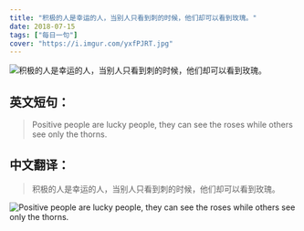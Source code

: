 ```yaml
---
title: "积极的人是幸运的人，当别人只看到刺的时候，他们却可以看到玫瑰。"
date: 2018-07-15
tags: ["每日一句"]
cover: "https://i.imgur.com/yxfPJRT.jpg"
---
```


![积极的人是幸运的人，当别人只看到刺的时候，他们却可以看到玫瑰。](https://i.imgur.com/TCo2kle.jpg)

## 英文短句：
> Positive people are lucky people, they can see the roses while others see only the thorns.

<!--more-->

## 中文翻译：
> 积极的人是幸运的人，当别人只看到刺的时候，他们却可以看到玫瑰。

![Positive people are lucky people, they can see the roses while others see only the thorns.](https://i.imgur.com/VMZTWtH.jpg)

